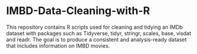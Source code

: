 # IMBD-Data-Cleaning-with-R
This repository contains R scripts used for cleaning and tidying an IMDb dataset with packages such as Tidyverse, tidyr, stringr, scales, base, visdat and readr. The goal is to produce a consistent and analysis-ready dataset that includes information on IMBD movies.
